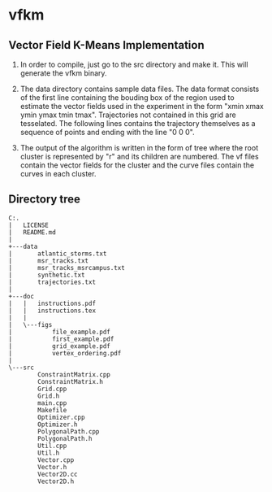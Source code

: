 # vfkm


## Vector Field K-Means Implementation

1) In order to compile, just go to the src directory and make it. This will generate the vfkm binary.

2) The data directory contains sample data files. The data format consists of the first line containing the bouding box of the region used to estimate the vector fields used in the experiment in the form "xmin xmax ymin ymax tmin tmax". Trajectories not contained in this grid are tesselated. The following lines contains the trajectory themselves as a sequence of points and ending with the line "0 0 0".

3) The output of the algorithm is written in the form of tree where the root cluster is represented by "r" and its children are numbered. The vf files contain the vector fields for the cluster and the curve files contain the curves in each cluster.


## Directory tree

```
C:.
|   LICENSE
|   README.md
|
+---data
|       atlantic_storms.txt
|       msr_tracks.txt
|       msr_tracks_msrcampus.txt
|       synthetic.txt
|       trajectories.txt
|
+---doc
|   |   instructions.pdf
|   |   instructions.tex
|   |
|   \---figs
|           file_example.pdf
|           first_example.pdf
|           grid_example.pdf
|           vertex_ordering.pdf
|
\---src
        ConstraintMatrix.cpp
        ConstraintMatrix.h
        Grid.cpp
        Grid.h
        main.cpp
        Makefile
        Optimizer.cpp
        Optimizer.h
        PolygonalPath.cpp
        PolygonalPath.h
        Util.cpp
        Util.h
        Vector.cpp
        Vector.h
        Vector2D.cc
        Vector2D.h
```